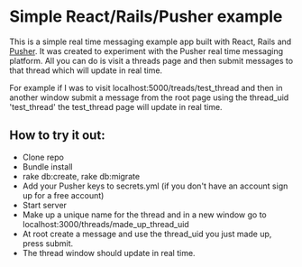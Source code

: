 # Simple React/Rails/Pusher example

This is a simple real time messaging example app built with React, Rails and [Pusher](https://pusher.com/).
It was created to experiment with the Pusher real time messaging platform. All you can do
is visit a threads page and then submit messages to that thread which will update in real time.

For example if I was to visit localhost:5000/treads/test_thread and then in another window
submit a message from the root page using the thread_uid 'test_thread' the test_thread
page will update in real time.

## How to try it out:
* Clone repo
* Bundle install
* rake db:create, rake db:migrate
* Add your Pusher keys to secrets.yml (if you don't have an account sign up for a free account)
* Start server
* Make up a unique name for the thread and in a new window go to localhost:3000/threads/made_up_thread_uid
* At root create a message and use the thread_uid you just made up, press submit.
* The thread window should update in real time.

